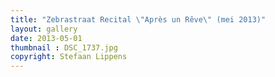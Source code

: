```yaml
---
title: "Zebrastraat Recital \"Après un Rêve\" (mei 2013)"
layout: gallery
date: 2013-05-01
thumbnail : DSC_1737.jpg
copyright: Stefaan Lippens
---
```

